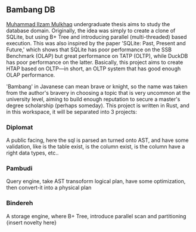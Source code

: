 ## Bambang DB

[Muhammad Ilzam Mulkhaq](https://www.linkedin.com/in/ilzam-mulkhaq/) undergraduate thesis aims to study the database domain. Originally, the idea was simply to create a clone of SQLite, but using B+ Tree and introducing parallel (multi-threaded) based execution. This was also inspired by the paper 'SQLite: Past, Present and Future,' which shows that SQLite has poor performance on the SSB Benchmark (OLAP) but great performance on TATP (OLTP), while DuckDB has poor performance on the latter. Basically, this project aims to create HTAP based on OLTP—in short, an OLTP system that has good enough OLAP performance.

'Bambang' in Javanese can mean brave or knight, so the name was taken from the author's bravery in choosing a topic that is very uncommon at the university level, aiming to build enough reputation to secure a master's degree scholarship (perhaps someday). This project is written in Rust, and in this workspace, it will be separated into 3 projects:

### Diplomat

A public facing, here the sql is parsed an turned onto AST, and have some validation, like is the table exist, is the column exist, is the
column have a right data types, etc..

### Pambudi

Query engine, take AST transoform logical plan, have some optimization, then convert-it into a physical plan

### Bindereh

A storage engine, where B+ Tree, introduce parallel scan and partitioning {insert novelty here}